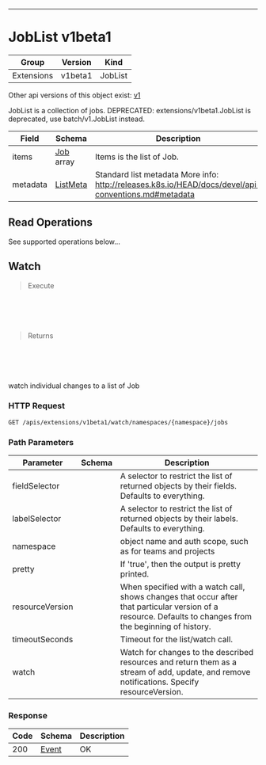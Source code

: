 

-----------
# JobList v1beta1



Group        | Version     | Kind
------------ | ---------- | -----------
Extensions | v1beta1 | JobList




<aside class="notice">Other api versions of this object exist: <a href="#joblist-v1">v1</a> </aside>


JobList is a collection of jobs. DEPRECATED: extensions/v1beta1.JobList is deprecated, use batch/v1.JobList instead.



Field        | Schema     | Description
------------ | ---------- | -----------
items | [Job](#job-v1beta1) array | Items is the list of Job.
metadata | [ListMeta](#listmeta-unversioned) | Standard list metadata More info: http://releases.k8s.io/HEAD/docs/devel/api-conventions.md#metadata





## <strong>Read Operations</strong>

See supported operations below...

## Watch

> Execute

```shell



```



```yaml



```

> Returns

```shell



```


```yaml



```



watch individual changes to a list of Job

### HTTP Request

`GET /apis/extensions/v1beta1/watch/namespaces/{namespace}/jobs`

### Path Parameters

Parameter    | Schema     | Description
------------ | ---------- | -----------
fieldSelector |  | A selector to restrict the list of returned objects by their fields. Defaults to everything.
labelSelector |  | A selector to restrict the list of returned objects by their labels. Defaults to everything.
namespace |  | object name and auth scope, such as for teams and projects
pretty |  | If 'true', then the output is pretty printed.
resourceVersion |  | When specified with a watch call, shows changes that occur after that particular version of a resource. Defaults to changes from the beginning of history.
timeoutSeconds |  | Timeout for the list/watch call.
watch |  | Watch for changes to the described resources and return them as a stream of add, update, and remove notifications. Specify resourceVersion.


### Response

Code         | Schema     | Description
------------ | ---------- | -----------
200 | [Event](#event-versioned) | OK




